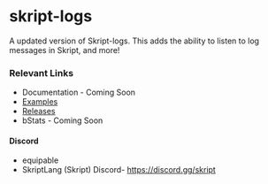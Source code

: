 # skript-logs
A updated version of Skript-logs. This adds the ability to listen to log messages in Skript, and more!

### Relevant Links
- Documentation - Coming Soon
- [Examples](https://github.com/Blueyescat/skript-logs/wiki/Examples)
- [Releases](https://github.com/EquipableMC/SkLogs/releases)
- bStats - Coming Soon

#### Discord
- equipable
- SkriptLang (Skript) Discord- https://discord.gg/skript
